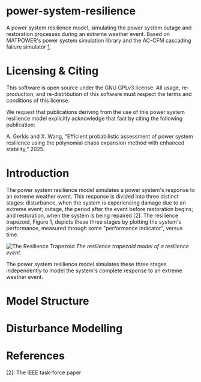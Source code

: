 # power-system-resilience
A power system resilience model, simulating the power system outage and restoration processes during an extreme weather event. Based on MATPOWER's power system simulation library and the AC-CFM cascading failure simulator [1].

# Licensing & Citing
This software is open source under the GNU GPLv3 license. All usage, re-production, and re-distribution of this software must respect the terms and conditions of this license.

We request that publications deriving from the use of this power system resilience model explicitly acknowledge that fact by citing the following publication:

A. Gerkis and X. Wang, “Efficient probabilistic assessment of power system resilience using the polynomial chaos expansion method with enhanced stability,” 2025.

# Introduction
The power system resilience model simulates a power system's response to an extreme weather event. This response is divided into three distinct stages: disturbance, when the system is experiencing damage due to an extreme event; outage, the period after the event before restoration begins; and restoration, when the system is being repaired [2]. The resilience trapezoid, Figure 1, depicts these three stages by plotting the system's performance, measured through some "performance indicator", versus time.

![The Resilience Trapezoid](https://github.com/user-attachments/assets/206616fb-8f80-4ef9-b404-3f99a31ef896)
*The resilience trapezoid model of a resilience event.*

The power system resilience model simulates these three stages independently to model the system's complete response to an extreme weather event.

# Model Structure
# Disturbance Modelling










# References
[1]: AC-CFM
[2]: The IEEE task-force paper
